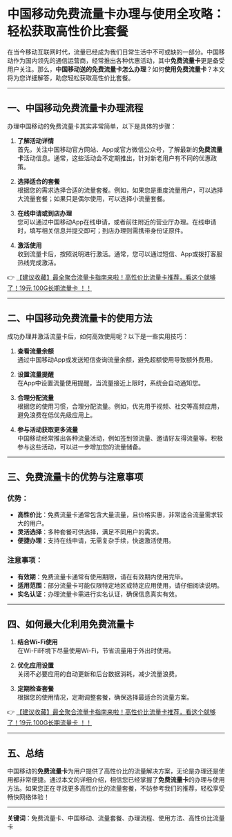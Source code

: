 # 中国移动免费流量卡办理与使用全攻略：轻松获取高性价比套餐

在当今移动互联网时代，流量已经成为我们日常生活中不可或缺的一部分。中国移动作为国内领先的通信运营商，经常推出各种优惠活动，其中**免费流量卡**更是备受用户关注。那么，**中国移动送的免费流量卡怎么办理**？如何**使用免费流量卡**？本文将为您详细解答，助您轻松获取高性价比套餐。

---

## 一、中国移动免费流量卡办理流程

办理中国移动的免费流量卡其实非常简单，以下是具体的步骤：

1. **了解活动详情**  
   首先，关注中国移动官方网站、App或官方微信公众号，了解最新的**免费流量卡**活动信息。通常，这些活动会不定期推出，针对新老用户有不同的优惠政策。

2. **选择适合的套餐**  
   根据您的需求选择合适的流量套餐。例如，如果您是重度流量用户，可以选择大流量套餐；如果只是偶尔使用，可以选择小流量套餐。

3. **在线申请或到店办理**  
   您可以通过中国移动App在线申请，或者前往附近的营业厅办理。在线申请时，填写相关信息并提交即可；到店办理则需携带身份证原件。

4. **激活使用**  
   收到流量卡后，按照说明进行激活。通常，您可以通过短信、App或拨打客服热线完成激活。

👉 [【建议收藏】最全聚合流量卡指南来啦！高性价比流量卡推荐，看这个就够了！19元 100G长期流量卡 ！！](https://bit.ly/Liuliangka)

---

## 二、中国移动免费流量卡的使用方法

成功办理并激活流量卡后，如何高效使用呢？以下是一些实用技巧：

1. **查看流量余额**  
   通过中国移动App或发送短信查询流量余额，避免超额使用导致额外费用。

2. **设置流量提醒**  
   在App中设置流量使用提醒，当流量接近上限时，系统会自动通知您。

3. **合理分配流量**  
   根据您的使用习惯，合理分配流量。例如，优先用于视频、社交等高频应用，避免浪费在低优先级应用上。

4. **参与活动获取更多流量**  
   中国移动经常推出各种流量活动，例如签到领流量、邀请好友得流量等。积极参与这些活动，可以进一步增加您的流量储备。

---

## 三、免费流量卡的优势与注意事项

### 优势：
- **高性价比**：免费流量卡通常包含大量流量，且价格实惠，非常适合流量需求较大的用户。
- **灵活选择**：多种套餐可供选择，满足不同用户的需求。
- **便捷办理**：支持在线申请，无需复杂手续，快速激活使用。

### 注意事项：
- **有效期**：免费流量卡通常有使用期限，请在有效期内使用完毕。
- **适用范围**：部分流量卡可能仅限特定地区或特定应用使用，请仔细阅读说明。
- **实名认证**：办理流量卡需进行实名认证，确保信息真实有效。

---

## 四、如何最大化利用免费流量卡

1. **结合Wi-Fi使用**  
   在Wi-Fi环境下尽量使用Wi-Fi，节省流量用于外出时使用。

2. **优化应用设置**  
   关闭不必要应用的自动更新和后台数据消耗，减少流量浪费。

3. **定期检查套餐**  
   根据您的使用情况，定期调整套餐，确保选择最适合的流量方案。

👉 [【建议收藏】最全聚合流量卡指南来啦！高性价比流量卡推荐，看这个就够了！19元 100G长期流量卡 ！！](https://bit.ly/Liuliangka)

---

## 五、总结

中国移动的**免费流量卡**为用户提供了高性价比的流量解决方案，无论是办理还是使用都非常便捷。通过本文的详细介绍，相信您已经掌握了**免费流量卡**的办理与使用方法。如果您正在寻找更多高性价比的流量套餐，不妨参考我们的推荐，轻松享受畅快网络体验！

---

**关键词**：免费流量卡、中国移动、流量套餐、办理流程、使用方法、高性价比流量卡